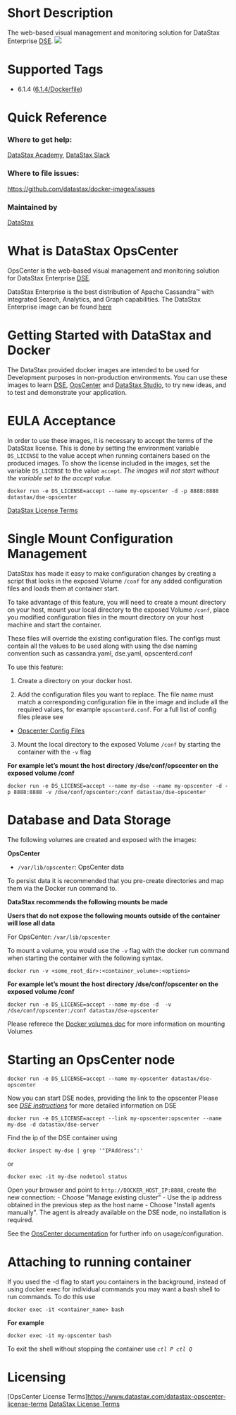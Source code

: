# Short Description
The web-based visual management and monitoring solution for DataStax Enterprise [DSE](https://store.docker.com/images/datastax).
![](https://upload.wikimedia.org/wikipedia/commons/e/e5/DataStax_Logo.png)

# Supported Tags
* 6.1.4 ([6.1.4/Dockerfile](https://github.com/datastax/docker-images/blob/master/opscenter/6.1/Dockerfile))

# Quick Reference 
### Where to get help:
[DataStax Academy](https://academy.datastax.com/), [DataStax Slack](https://academy.datastax.com/slack)

### Where to file issues:
https://github.com/datastax/docker-images/issues

### Maintained by 
[DataStax](https://www.datastax.com/) 

# What is DataStax OpsCenter

OpsCenter is the web-based visual management and monitoring solution for DataStax Enterprise [DSE](https://store.docker.com/images/datastax). 

DataStax Enterprise is the best distribution of Apache Cassandra™ with integrated Search, Analytics, and Graph capabilities. The DataStax Enterprise image can be found [here](https://store.docker.com/images/datastax)  

# Getting Started with DataStax and Docker

The DataStax provided docker images are intended to be used for Development purposes in non-production environments. You can use these images to learn [DSE](https://store.docker.com/images/datastax), [OpsCenter](https://hub.docker.com/r/datastax/dse-opscenter) and [DataStax Studio](https://hub.docker.com/r/datastax/dse-studio), to try new ideas, and to test and demonstrate your application.


# EULA Acceptance
In order to use these images, it is necessary to accept the terms of the DataStax license. This is done by setting the environment variable `DS_LICENSE` to the value accept when running containers based on the produced images. To show the license included in the images, set the variable `DS_LICENSE` to the value `accept`. *The images will not start without the variable set to the accept value.*

```
docker run -e DS_LICENSE=accept --name my-opscenter -d -p 8888:8888 datastax/dse-opscenter
```

[DataStax License Terms](https://www.datastax.com/terms)

# Single Mount Configuration Management

DataStax has made it easy to make configuration changes by creating a script that looks in the exposed Volume `/conf` for any added configuration files and loads them at container start. 

To take advantage of this feature, you will need to create a mount directory on your host, mount your local directory to the exposed Volume `/conf`, place you modified configuration files in the mount directory on your host machine and start the container. 

These files will override the existing configuration files.  The configs must contain all the values to be used along with using the dse naming convention such as cassandra.yaml, dse.yaml, opscenterd.conf 

To use this feature: 

1. Create a directory on your docker host. 

2. Add the configuration files you want to replace.
The file name must match a corresponding configuration file in the image and include all the required values, for example `opscenterd.conf`. For a full list of config files please see 

* [Opscenter Config Files](https://github.com/datastax/docker-images/blob/master/opscenter/6.1/files/overwritable-conf-files)

3. Mount the local directory to the exposed Volume `/conf` by starting the container with the `-v` flag


**For example let’s mount the host directory /dse/conf/opscenter on the exposed volume /conf**

```
docker run -e DS_LICENSE=accept --name my-dse --name my-opscenter -d -p 8888:8888 -v /dse/conf/opscenter:/conf datastax/dse-opscenter
```

 # Database and Data Storage

The following volumes are created and exposed with the images:  

**OpsCenter**

* `/var/lib/opscenter`: OpsCenter data

To persist data it is recommended that you pre-create directories and map them via the Docker run command to.

**DataStax recommends the following mounts be made** 

**Users that do not expose the following mounts outside of the container will lose all data**

For OpsCenter: `/var/lib/opscenter`


To mount a volume, you would use the `-v` flag with the docker run command when starting the container with the following syntax.  

```
docker run -v <some_root_dir>:<container_volume>:<options>
```
**For example let’s mount the host directory /dse/conf/opscenter on the exposed volume /conf**

```
docker run -e DS_LICENSE=accept --name my-dse -d  -v /dse/conf/opscenter:/conf datastax/dse-opscenter
```

Please referece the [Docker volumes doc](https://docs.docker.com/engine/tutorials/dockervolumes/#mount-a-host-directory-as-a-data-volume) for more information on mounting Volumes


# Starting an OpsCenter node

```
docker run -e DS_LICENSE=accept --name my-opscenter datastax/dse-opscenter
```

Now you can start DSE nodes, providing the link to the opscenter Please see *[DSE instructions](https://github.com/datastax/docker-images/blob/master/README.md)* for more detailed information on DSE

```
docker run -e DS_LICENSE=accept --link my-opscenter:opscenter --name my-dse -d datastax/dse-server
```
Find the ip of the DSE container using 

```
docker inspect my-dse | grep '"IPAddress":'
```
or

```
docker exec -it my-dse nodetool status
```

Open your browser and point to `http://DOCKER_HOST_IP:8888`, create the new connection: - Choose "Manage existing cluster" - Use the ip address obtained in the previous step as the host name - Choose "Install agents manually". The agent is already available on the DSE node, no installation is required.

See the [OpsCenter documentation](http://docs.datastax.com/en/opscenter/6.1/) for further info on usage/configuration.

# Attaching to running container

If you used the -d flag to start you containers in the background, instead of using docker exec for individual commands you may want a bash shell to run commands. To do this use 

```
docker exec -it <container_name> bash
```

**For example**

```
docker exec -it my-opscenter bash
```

To exit the shell without stopping the container use *`ctl P ctl Q`*

# Licensing
[OpsCenter License Terms]https://www.datastax.com/datastax-opscenter-license-terms
[DataStax License Terms](https://www.datastax.com/terms)
